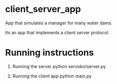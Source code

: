 # client_server_app
App that simulates a manager for many water dams.

Its an app that implements a client server protocol.

# Running instructions
1. Running the server
python servidor/server.py 

2. Running the client app
python main.py
